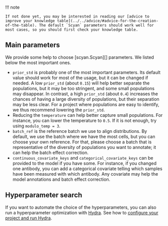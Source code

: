 !!! note

    If not done yet, you may be interested in reading our [advice to improve your knowledge table](../../advice/#advice-for-the-creation-of-the-table). The default `Scyan` parameters should work well for most cases, so you should first check your knowledge table.

## Main parameters

We provide some help to choose [scyan.Scyan][] parameters. We listed below the most important ones.

- `prior_std` is probably one of the most important parameters. Its default value should work for most of the usage, but it can be changed if needed. A low `prior_std` (about `0.15`) will help better separate the populations, but it may be too stringent, and some small populations may disappear. In contrast, a high `prior_std` (about `0.4`) increases the chances of having a large diversity of populations, but their separation may be less clear. For a project where populations are easy to identify, we thus recommend lowering the `prior_std`.
- Reducing the `temperature` can help better capture small populations. For instance, you can lower the temperature to `0.5`. If it is not enough, try using `modulo_temp = 3`.
- `batch_ref` is the reference batch we use to align distributions. By default, we use the batch where we have the most cells, but you can choose your own reference. For that, please choose a batch that is representative of the diversity of populations you want to annotate; it can help the batch effect correction.
- `continuous_covariate_keys` and `categorical_covariate_keys` can be provided to the model if you have some. For instance, if you changed one antibody, you can add a categorical covariate telling which samples have been measured with which antibody. Any covariate may help the model annotations and batch effect correction.

## Hyperparameter search

If you want to automate the choice of the hyperparameters, you can also run a hyperparameter optimization with [Hydra](https://hydra.cc/docs/intro/). See how to [configure your project and run Hydra](../../advanced/hydra_wandb).

